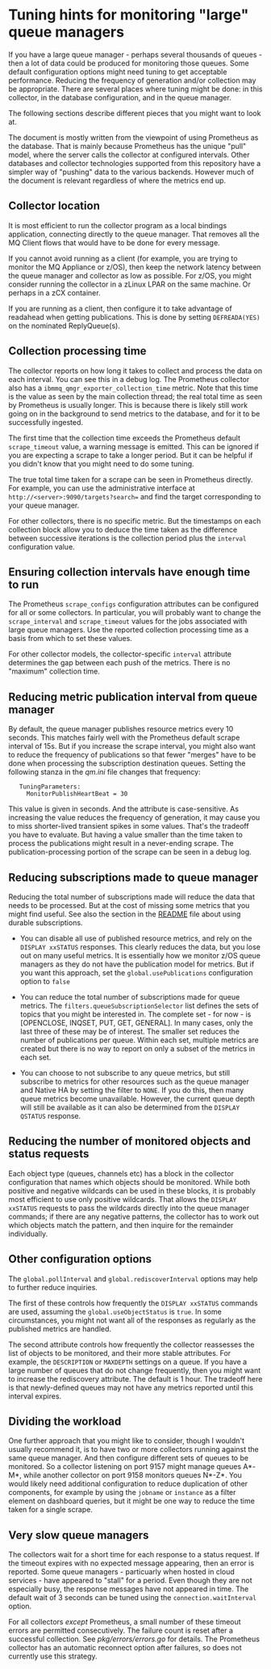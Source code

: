 # Tuning hints for monitoring "large" queue managers

If you have a large queue manager - perhaps several thousands of queues - then a lot of data could be produced for
monitoring those queues. Some default configuration options might need tuning to get acceptable performance. Reducing
the frequency of generation and/or collection may be appropriate. There are several places where tuning might be
done: in this collector, in the database configuration, and in the queue manager.

The following sections describe different pieces that you might want to look at. 

The document is mostly written from the viewpoint of using Prometheus as the database. That is mainly because
Prometheus has the unique "pull" model, where the server calls the collector at configured intervals. Other databases and
collector technologies supported from this repository have a simpler way of "pushing" data to the various backends.
However much of the document is relevant regardless of where the metrics end up.

## Collector location
It is most efficient to run the collector program as a local bindings application, connecting directly to the queue
manager. That removes all the MQ Client flows that would have to be done for every message.

If you cannot avoid running as a client (for example, you are trying to monitor the MQ Appliance or z/OS), then keep the
network latency between the queue manager and collector as low as possible. For z/OS, you might consider running the
collector in a zLinux LPAR on the same machine. Or perhaps in a zCX container.

If you are running as a client, then configure it to take advantage of readahead when getting publications. This is done by 
setting `DEFREADA(YES)` on the nominated ReplyQueue(s).

## Collection processing time
The collector reports on how long it takes to collect and process the data on each interval. You can see this in a debug
log. The Prometheus collector also has a `ibmmq_qmgr_exporter_collection_time` metric. Note that this time is the value
as seen by the main collection thread; the real total time as seen by Prometheus is usually longer. This is because there 
is likely still work going on in the background to send metrics to the database, and for it to be successfully ingested.

The first time that the collection time exceeds the Prometheus default `scrape_timeout` value, a warning message is
emitted. This can be ignored if you are expecting a scrape to take a longer period. But it can be helpful if you didn't
know that you might need to do some tuning.

The true total time taken for a scrape can be seen in Prometheus directly. For example, you can use the administrative
interface at `http://<server>:9090/targets?search=` and find the target corresponding to your queue manager.

For other collectors, there is no specific metric. But the timestamps on each collection block allow you to deduce the
time taken as the difference between successive iterations is the collection period plus the `interval` configuration
value.

## Ensuring collection intervals have enough time to run
The Prometheus `scrape_configs` configuration attributes can be configured for all or some collectors. In particular,
you will probably want to change the `scrape_interval` and `scrape_timeout` values for the jobs associated with large
queue managers. Use the reported collection processing time as a basis from which to set these values.

For other collector models, the collector-specific `interval` attribute determines the gap between each push of the
metrics. There is no "maximum" collection time.

## Reducing metric publication interval from queue manager
By default, the queue manager publishes resource metrics every 10 seconds. This matches fairly well with the Prometheus
default scrape interval of 15s. But if you increase the scrape interval, you might also want to reduce the frequency of
publications so that fewer "merges" have to be done when processing the subscription destination queues. Setting the
following stanza in the _qm.ini_ file changes that frequency:
```
   TuningParameters:
     MonitorPublishHeartBeat = 30
```
This value is given in seconds. And the attribute is case-sensitive. As increasing the value reduces the frequency of
generation, it may cause you to miss shorter-lived transient spikes in some values. That's the tradeoff you have to
evaluate. But having a value smaller than the time taken to process the publications might result in a never-ending
scrape. The publication-processing portion of the scrape can be seen in a debug log.

## Reducing subscriptions made to queue manager
Reducing the total number of subscriptions made will reduce the data that needs to be processed. But at the cost of
missing some metrics that you might find useful. See also the section in the [README](README.md) file about using
durable subscriptions.

* You can disable all use of published resource metrics, and rely on the `DISPLAY xxSTATUS` responses. This clearly
  reduces the data, but you lose out on many useful metrics. It is essentially how we monitor z/OS queue managers as
  they do not have the publication model for metrics. But if you want this approach, set the `global.usePublications`
  configuration option to `false`

* You can reduce the total number of subscriptions made for queue metrics. The `filters.queueSubscriptionSelector` list
  defines the sets of topics that you might be interested in. The complete set - for now - is
  [OPENCLOSE, INQSET, PUT, GET, GENERAL]. In many cases, only the last three of these may be of interest. The smaller
  set reduces the number of publications per queue. Within each set, multiple metrics are created but there is no way to
  report on only a subset of the metrics in each set.

* You can choose to not subscribe to any queue metrics, but still subscribe to metrics for other resources such as the
  queue manager and Native HA by setting the filter to `NONE`. If you do this, then many queue metrics become
  unavailable. However, the current queue depth will still be available as it can also be determined from the
  `DISPLAY QSTATUS` response.

## Reducing the number of monitored objects and status requests
Each object type (queues, channels etc) has a block in the collector configuration that names which objects should be
monitored. While both positive and negative wildcards can be used in these blocks, it is probably most efficient to use
only positive wildcards. That allows the `DISPLAY xxSTATUS` requests to pass the wildcards directly into the queue
manager commands; if there are any negative patterns, the collector has to work out which objects match the pattern, and
then inquire for the remainder individually.

## Other configuration options
The `global.pollInterval` and `global.rediscoverInterval` options may help to further reduce inquiries.

The first of these controls how frequently the `DISPLAY xxSTATUS` commands are used, assuming the
`global.useObjectStatus` is `true`. In some circumstances, you might not want all of the responses as regularly as the
published metrics are handled.

The second attribute controls how frequently the collector reassesses the list of objects to be monitored, and their
more stable attributes. For example, the `DESCRIPTION` or `MAXDEPTH` settings on a queue. If you have a large number of
queues that do not change frequently, then you might want to increase the rediscovery attribute. The default is 1 hour.
The tradeoff here is that newly-defined queues may not have any metrics reported until this interval expires.

## Dividing the workload
One further approach that you might like to consider, though I wouldn't usually recommend it, is to have two or more
collectors running against the same queue manager. And then configure different sets of queues to be monitored. So a
collector listening on port 9157 might manage queues A*-M*, while another collector on port 9158 monitors queues N*-Z*.
You would likely need additional configuration to reduce duplication of other components, for example by using the
`jobname` or `instance` as a filter element on dashboard queries, but it might be one way to reduce the time taken for a
single scrape.

## Very slow queue managers
The collectors wait for a short time for each response to a status request. If the timeout expires with no expected
message appearing, then an error is reported. Some queue managers - particuarly when hosted in cloud services - have
appeared to "stall" for a period. Even though they are not especially busy, the response messages have not appeared in
time. The default wait of 3 seconds can be tuned using the `connection.waitInterval` option.

For all collectors _except_ Prometheus, a small number of these timeout errors are permitted consecutively. The failure
count is reset after a successful collection. See _pkg/errors/errors.go_ for details. The Prometheus collector has an
automatic reconnect option after failures, so does not currently use this strategy.
